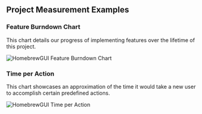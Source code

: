 Project Measurement Examples
---
### Feature Burndown Chart
This chart details our progress of implementing features over the lifetime of this project.

![HomebrewGUI Feature Burndown Chart](https://user-images.githubusercontent.com/55995260/163101226-9ca90d68-4c8a-4afd-87fb-f387fd198380.svg)

### Time per Action
This chart showcases an approximation of the time it would take a new user to accomplish certain predefined actions.

![HomebrewGUI Time per Action](https://user-images.githubusercontent.com/55995260/163101239-77335c5d-a114-48c8-b661-cb642859291c.svg)
